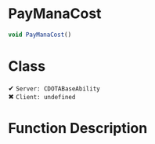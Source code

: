 # PayManaCost
```js	
void PayManaCost()
```
# Class
✔ `Server: CDOTABaseAbility`  
✖ `Client: undefined`  

# Function Description

